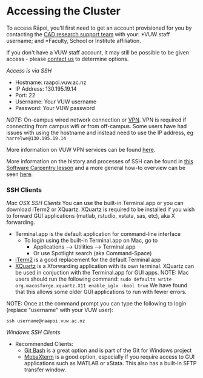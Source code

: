 # Accessing the Cluster

To access Rāpoi, you'll first need to get an account provisioned for you by contacting the [CAD research support team](../support) with your:
 *VUW staff username; and 
 *Faculty, School or Institute affiliation.
 
If you don't have a VUW staff account, it may still be possible to be given access - please [contact us](../support) to determine options.

_Access is via SSH_

*  Hostname: raapoi.vuw.ac.nz
*  IP Address: 130.195.19.14
*  Port: 22
*  Username: Your VUW username
*  Password: Your VUW password

*NOTE:* On-campus wired network connection or [VPN](https://vpn.vuw.ac.nz/+CSCOE+/logon.html#form_title_text).  VPN is required if
connecting from campus wifi or from off-campus. Some users have had issues with
using the hostname and instead need to use the IP address, eg
`harrelwe@130.195.19.14`

More information on VUW VPN services can be found [here](https://www.victoria.ac.nz/its/staff-services/core-tools-and-services/remote-access).

More information on the history and processes of SSH can be found in [this Software Carpentry lesson](https://swcarpentry.github.io/shell-extras/02-ssh/) and a more general how-to overview can be seen [here](https://www.howtogeek.com/311287/how-to-connect-to-an-ssh-server-from-windows-macos-or-linux/).


### SSH Clients
_Mac OSX SSH Clients_
You can use the built-in Terminal.app or you can download iTerm2 or XQuartz. XQuartz is required to be installed if you wish to forward GUI applications (matlab, rstudio, xstata, sas, etc), aka X forwarding.

* Terminal.app is the default application for command-line interface
  * To login using the built-in Terminal.app on Mac, go to
    * Applications --> Utilities --> Terminal.app
    * Or use Spotlight search (aka Command-Space)
* [iTerm2](https://www.iterm2.com/) is a good replacement for the default Terminal app
* [XQuartz](https://www.xquartz.org/) is a Xforwarding application with its own terminal.  XQuartz can be used in conjuction with the Terminal.app for GUI apps.  NOTE: Mac users should run the following command: `sudo defaults write org.macosforge.xquartz.X11 enable_iglx -bool true`   We have found that this allows some older GUI applications to run with fewer errors.
 

NOTE:  Once at the command prompt you can type the following to login (replace "username" with your VUW user):

`ssh username@raapoi.vuw.ac.nz`

_Windows SSH Clients_

* Recommended Clients:
  * [Git Bash](https://gitforwindows.org/) is a great option and is part of the Git for Windows project
  * [MobaXterm](https://mobaxterm.mobatek.net/) is a good option, especially if you require access to GUI applications such as MATLAB or xStata.  This also has a built-in SFTP transfer window.
